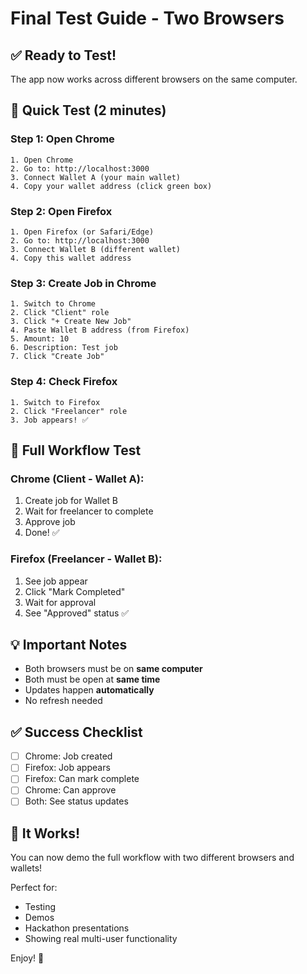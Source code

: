 # Final Test Guide - Two Browsers

## ✅ Ready to Test!

The app now works across different browsers on the same computer.

## 🚀 Quick Test (2 minutes)

### Step 1: Open Chrome
```
1. Open Chrome
2. Go to: http://localhost:3000
3. Connect Wallet A (your main wallet)
4. Copy your wallet address (click green box)
```

### Step 2: Open Firefox
```
1. Open Firefox (or Safari/Edge)
2. Go to: http://localhost:3000
3. Connect Wallet B (different wallet)
4. Copy this wallet address
```

### Step 3: Create Job in Chrome
```
1. Switch to Chrome
2. Click "Client" role
3. Click "+ Create New Job"
4. Paste Wallet B address (from Firefox)
5. Amount: 10
6. Description: Test job
7. Click "Create Job"
```

### Step 4: Check Firefox
```
1. Switch to Firefox
2. Click "Freelancer" role
3. Job appears! ✅
```

## 🎯 Full Workflow Test

### Chrome (Client - Wallet A):
1. Create job for Wallet B
2. Wait for freelancer to complete
3. Approve job
4. Done! ✅

### Firefox (Freelancer - Wallet B):
1. See job appear
2. Click "Mark Completed"
3. Wait for approval
4. See "Approved" status ✅

## 💡 Important Notes

- Both browsers must be on **same computer**
- Both must be open at **same time**
- Updates happen **automatically**
- No refresh needed

## ✅ Success Checklist

- [ ] Chrome: Job created
- [ ] Firefox: Job appears
- [ ] Firefox: Can mark complete
- [ ] Chrome: Can approve
- [ ] Both: See status updates

## 🎉 It Works!

You can now demo the full workflow with two different browsers and wallets!

Perfect for:
- Testing
- Demos
- Hackathon presentations
- Showing real multi-user functionality

Enjoy! 🚀
